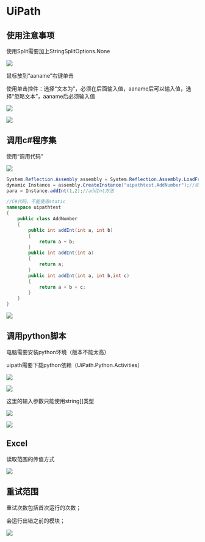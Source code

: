 # UiPath

## 使用注意事项

使用Split需要加上StringSplitOptions.None

![](./images/1.png)

鼠标放到“aaname”右键单击

使用单击控件：选择“文本为”，必须在后面输入值，aaname后可以输入值，选择“忽略文本”，aaname后必须输入值

![](./images/2.png)



![](./images/3.png)



## 调用c#程序集

使用“调用代码”

![](./images/4.png)

```c#
System.Reflection.Assembly assembly = System.Reflection.Assembly.LoadFrom(@"uipathtest.dll");
dynamic Instance = assembly.CreateInstance("uipathtest.AddNumber");//命名空间.类名
para = Instance.addInt(1,2);//addInt方法

//C#代码，不能使用static
namespace uipathtest
{
    public class AddNumber
    {
        public int addInt(int a, int b)
        {
            return a + b;
        }
        public int addInt(int a)
        {
            return a;
        }
        public int addInt(int a, int b,int c)
        {
            return a + b + c;
        }
    }
}
```

![](./images/11.png)





## 调用python脚本

电脑需要安装python环境（版本不能太高）

[电脑需要安装一个插件]: https://download.visualstudio.microsoft.com/download/pr/3aa4e942-42cd-4bf5-afe7-fc23bd9c69c5/64da54c8864e473c19a7d3de15790418/windowsdesktop-runtime-5.0.17-win-x64.exe

uipath需要下载python依赖（UiPath.Python.Activities）


![](./images/5.png)



![](./images/6.png)

这里的输入参数只能使用string[]类型

![](./images/7.png)

![](./images/8.png)

## Excel

读取范围的传值方式

![](./images/9.png)

## 重试范围

重试次数包括首次运行的次数；

会运行出错之前的模块；

![](./images/10.png)
